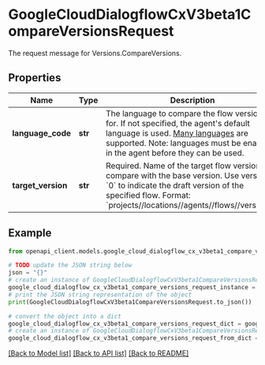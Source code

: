 # GoogleCloudDialogflowCxV3beta1CompareVersionsRequest

The request message for Versions.CompareVersions.

## Properties

Name | Type | Description | Notes
------------ | ------------- | ------------- | -------------
**language_code** | **str** | The language to compare the flow versions for. If not specified, the agent&#39;s default language is used. [Many languages](https://cloud.google.com/dialogflow/docs/reference/language) are supported. Note: languages must be enabled in the agent before they can be used. | [optional] 
**target_version** | **str** | Required. Name of the target flow version to compare with the base version. Use version ID &#x60;0&#x60; to indicate the draft version of the specified flow. Format: &#x60;projects//locations//agents//flows//versions/&#x60;. | [optional] 

## Example

```python
from openapi_client.models.google_cloud_dialogflow_cx_v3beta1_compare_versions_request import GoogleCloudDialogflowCxV3beta1CompareVersionsRequest

# TODO update the JSON string below
json = "{}"
# create an instance of GoogleCloudDialogflowCxV3beta1CompareVersionsRequest from a JSON string
google_cloud_dialogflow_cx_v3beta1_compare_versions_request_instance = GoogleCloudDialogflowCxV3beta1CompareVersionsRequest.from_json(json)
# print the JSON string representation of the object
print(GoogleCloudDialogflowCxV3beta1CompareVersionsRequest.to_json())

# convert the object into a dict
google_cloud_dialogflow_cx_v3beta1_compare_versions_request_dict = google_cloud_dialogflow_cx_v3beta1_compare_versions_request_instance.to_dict()
# create an instance of GoogleCloudDialogflowCxV3beta1CompareVersionsRequest from a dict
google_cloud_dialogflow_cx_v3beta1_compare_versions_request_from_dict = GoogleCloudDialogflowCxV3beta1CompareVersionsRequest.from_dict(google_cloud_dialogflow_cx_v3beta1_compare_versions_request_dict)
```
[[Back to Model list]](../README.md#documentation-for-models) [[Back to API list]](../README.md#documentation-for-api-endpoints) [[Back to README]](../README.md)



